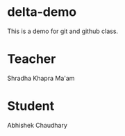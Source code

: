 # delta-demo
This is a demo for git and github class.

# Teacher 
Shradha Khapra Ma'am

# Student
Abhishek Chaudhary